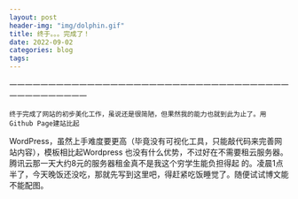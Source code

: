 ```yaml
---
layout: post
header-img: "img/dolphin.gif" 
title: 终于。。。完成了！
date: 2022-09-02
categories: blog
tags: 
---
```


一一一一一一一一一一一一一一一一一一一一一一一一一一一一一一一一一一一一一一一一一一一一一一

    终于完成了网站的初步美化工作，虽说还是很简陋，但果然我的能力也就到此为止了。用Github Page建站比起
WordPress，虽然上手难度要更高（毕竟没有可视化工具，只能敲代码来完善网站内容），模板相比起Wordpress
也没有什么优势，不过好在不需要租云服务器。腾讯云那一天大约8元的服务器租金真不是我这个穷学生能负担得起
的。凌晨1点半了，今天晚饭还没吃，那就先写到这里吧，得赶紧吃饭睡觉了。随便试试博文能不能配图。

